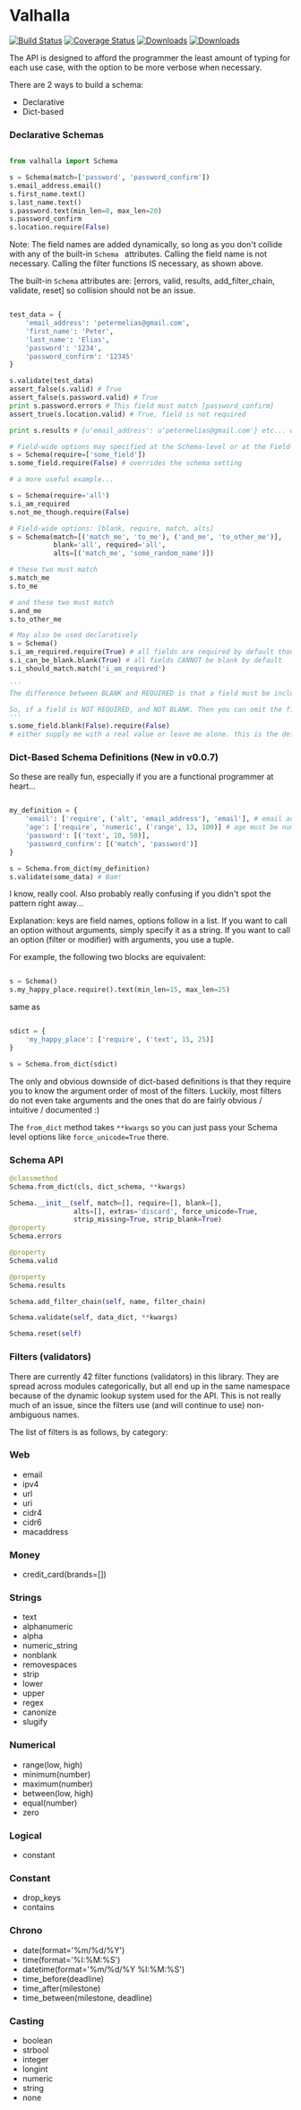 # Valhalla
[![Build Status](https://travis-ci.org/petermelias/valhalla.png?branch=master)](https://travis-ci.org/petermelias/valhalla) [![Coverage Status](https://coveralls.io/repos/petermelias/valhalla/badge.png?branch=master)](https://coveralls.io/r/petermelias/valhalla?branch=master) [![Downloads](https://pypip.in/d/valhalla/badge.png)](https://pypi.python.org/pypi/valhalla/) [![Downloads](https://pypip.in/v/valhalla/badge.png)](https://pypi.python.org/pypi/valhalla/)

The API is designed to afford the programmer the least amount of typing for each
use case, with the option to be more verbose when necessary.

There are 2 ways to build a schema:

- Declarative
- Dict-based

### Declarative Schemas

```python

from valhalla import Schema

s = Schema(match=['password', 'password_confirm'])
s.email_address.email()
s.first_name.text()
s.last_name.text()
s.password.text(min_len=8, max_len=20)
s.password_confirm
s.location.require(False)

```

Note: The field names are added dynamically, so long as you don't collide with any of the built-in ```Schema ``` attributes. Calling the field name is not necessary. Calling the filter functions IS necessary, as shown above.

The built-in ``` Schema ``` attributes are: [errors, valid, results, add_filter_chain, validate, reset] so collision should not be an issue.

```python

test_data = {
    'email_address': 'petermelias@gmail.com',
    'first_name': 'Peter',
    'last_name': 'Elias',
    'password': '1234',
    'password_confirm': '12345'
}

s.validate(test_data)
assert_false(s.valid) # True
assert_false(s.password.valid) # True
print s.password.errors # This field must match [password_confirm]
assert_true(s.location.valid) # True, field is not required

print s.results # {u'email_address': u'petermelias@gmail.com'} etc... only yields valid values.

# Field-wide options may specified at the Schema-level or at the Field-level, field-level takes precedence.
s = Schema(require=['some_field'])
s.some_field.require(False) # overrides the schema setting

# a more useful example...

s = Schema(require='all')
s.i_am_required
s.not_me_though.require(False)

# Field-wide options: [blank, require, match, alts]
s = Schema(match=[('match_me', 'to_me'), ('and_me', 'to_other_me')], 
		   blank='all', required='all', 
		   alts=[('match_me', 'some_random_name')])

# these two must match
s.match_me 
s.to_me

# and these two must match
s.and_me
s.to_other_me

# May also be used declaratively
s = Schema()
s.i_am_required.require(True) # all fields are required by default though
s.i_can_be_blank.blank(True) # all fields CANNOT be blank by default
s.i_should_match.match('i_am_required')

'''
The difference between BLANK and REQUIRED is that a field must be included in the supplied DATA in order to be considered "present". If a value is not "present", and the field is required, an error is raised. If the value is "present", but BLANK (meaning some kind of empty value), and the field does NOT allow blanks, then an error is raised.

So, if a field is NOT REQUIRED, and NOT BLANK. Then you can omit the field entirely, but you cannot supply it with an empty value either.
'''
s.some_field.blank(False).require(False)
# either supply me with a real value or leave me alone. this is the default.

```
### Dict-Based Schema Definitions (New in v0.0.7)

So these are really fun, especially if you are a functional programmer at heart...

``` python

my_definition = {
	'email': ['require', ('alt', 'email_address'), 'email'], # email address with alternate name
	'age': ['require', 'numeric', ('range', 13, 100)] # age must be numeric between 13 and 100
	'password': [('text', 10, 50)],
	'password_confirm': [('match', 'password')]
}

s = Schema.from_dict(my_definition)
s.validate(some_data) # Bam!

```

I know, really cool. Also probably really confusing if you didn't spot the pattern right away...

Explanation: keys are field names, options follow in a list. If you want to call an option without arguments, 
simply specify it as a string. If you want to call an option (filter or modifier) with arguments, you use a tuple.

For example, the following two blocks are equivalent:

``` python

s = Schema()
s.my_happy_place.require().text(min_len=15, max_len=25)

```

same as

``` python

sdict = {
	'my_happy_place': ['require', ('text', 15, 25)]
}

s = Schema.from_dict(sdict)

```

The only and obvious downside of dict-based definitions is that they require you to know the argument order of most of the filters. Luckily, most filters do not even take arguments and the ones that do are fairly obvious / intuitive / documented :)

The ``` from_dict ``` method takes ``` **kwargs ``` so you can just pass your Schema level options like ``` force_unicode=True ``` there.

### Schema API

```python
@classmethod
Schema.from_dict(cls, dict_schema, **kwargs)

Schema.__init__(self, match=[], require=[], blank=[],
				alts=[], extras='discard', force_unicode=True,
				strip_missing=True, strip_blank=True)
@property
Schema.errors

@property
Schema.valid

@property
Schema.results

Schema.add_filter_chain(self, name, filter_chain)

Schema.validate(self, data_dict, **kwargs)

Schema.reset(self)

```

### Filters (validators)

There are currently 42 filter functions (validators) in this library. They are spread across modules categorically, but all end up in the same namespace because of the dynamic lookup system used for the API. This is not really much of an issue, since the filters use (and will continue to use) non-ambiguous names.

The list of filters is as follows, by category:

### Web
* email
* ipv4
* url
* uri
* cidr4
* cidr6
* macaddress

### Money
* credit_card(brands=[])

### Strings
* text
* alphanumeric
* alpha
* numeric_string
* nonblank
* removespaces
* strip
* lower
* upper
* regex
* canonize
* slugify

### Numerical
* range(low, high)
* minimum(number)
* maximum(number)
* between(low, high)
* equal(number)
* zero

### Logical
* constant

### Constant
* drop_keys
* contains

### Chrono
* date(format='%m/%d/%Y')
* time(format='%I:%M:%S')
* datetime(format='%m/%d/%Y %I:%M:%S')
* time_before(deadline)
* time_after(milestone)
* time_between(milestone, deadline)

### Casting
* boolean
* strbool
* integer
* longint
* numeric
* string
* none